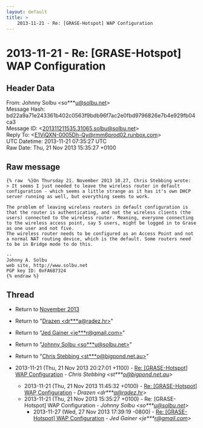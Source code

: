 ```yaml
---
layout: default
title: >
    2013-11-21 - Re: [GRASE-Hotspot] WAP Configuration
---
```


# 2013-11-21 - Re: [GRASE-Hotspot] WAP Configuration

## Header Data

From: Johnny Solbu \<so***u@solbu.net\><br>
Message Hash: bd22a9a71e243361b402c0563f9bdb96f7ac2e0fbd9796826e7b4e929fb04ca3<br>
Message ID: \<201311211535.31065.solbu@solbu.net\><br>
Reply To: \<E1VjQXN-0005Dh-Qy@rmm6prod02.runbox.com\><br>
UTC Datetime: 2013-11-21 07:35:27 UTC<br>
Raw Date: Thu, 21 Nov 2013 15:35:27 +0100<br>

## Raw message

```
{% raw  %}On Thursday 21. November 2013 10.27, Chris Stebbing wrote:
> It seems I just needed to leave the wireless router in default configuration - which seems a little strange as it has it's own DHCP server running as well, but everything seems to work.

The problem of leaving wireless routers in default configuration is that the router is authenticating, and not the wireless clients (the users) connected to the wireless router. Meaning, everyone connecting to the wireless access point, say 5 users, might be logged in to Grase as one user and not five.
The wireless router needs to be configured as an Access Point and not a normal NAT routing device, which is the default. Some routers need to be in Bridge mode to do this.

-- 
Johnny A. Solbu
web site, http://www.solbu.net
PGP key ID: 0xFA687324
{% endraw %}
```

## Thread

+ Return to [November 2013](/archive/2013/11)

+ Return to "[Drazen <dr***a<span>@</span>radez.hr>](/authors/dr___a_at_radez_hr)"
+ Return to "[Jed Gainer <je***r<span>@</span>gmail.com>](/authors/je___r_at_gmail_com)"
+ Return to "[Johnny Solbu <so***u<span>@</span>solbu.net>](/authors/so___u_at_solbu_net)"
+ Return to "[Chris Stebbing <st***o<span>@</span>bigpond.net.au>](/authors/st___o_at_bigpond_net_au)"

+ 2013-11-21 (Thu, 21 Nov 2013 20:27:01 +1100) - [Re: [GRASE-Hotspot] WAP Configuration](/archive/2013/11/082e9bafa7f6a582f2b7f7600d99f7ec0cb2f64aba9b1efcc5b1ee7a0ef75037) - _Chris Stebbing \<st***o@bigpond.net.au\>_
  + 2013-11-21 (Thu, 21 Nov 2013 11:45:32 +0100) - [Re: [GRASE-Hotspot] WAP Configuration](/archive/2013/11/c60902909a25f86d4cdd1a036a041b8852693719aad94a73de7a4e3781eb37d7) - _Drazen \<dr***a@radez.hr\>_
  + 2013-11-21 (Thu, 21 Nov 2013 15:35:27 +0100) - Re: [GRASE-Hotspot] WAP Configuration - _Johnny Solbu \<so***u@solbu.net\>_
    + 2013-11-27 (Wed, 27 Nov 2013 17:39:19 -0800) - [Re: [GRASE-Hotspot] WAP Configuration](/archive/2013/11/d417b42ee794fba6909b9db7cde001d82961f1fdbe409dd3110fc5185c1fb654) - _Jed Gainer \<je***r@gmail.com\>_

